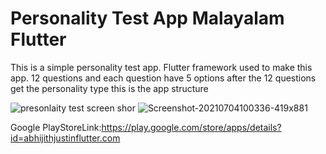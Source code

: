 # Personality Test App Malayalam Flutter

This is a simple personality test app. Flutter framework used to make this app. 12 questions and each question have 5 options after the 12 questions get the personality type this is the app structure

![presonlaity test screen shor](https://user-images.githubusercontent.com/87418257/125798614-249bbaf2-71cb-4aa8-99de-1f852c63baa6.png)
![Screenshot-20210704100336-419x881](https://user-images.githubusercontent.com/87418257/125799196-0c907727-4dd0-4879-b00f-474d3b4889d8.png)

Google PlayStoreLink:https://play.google.com/store/apps/details?id=abhijithjustinflutter.com
